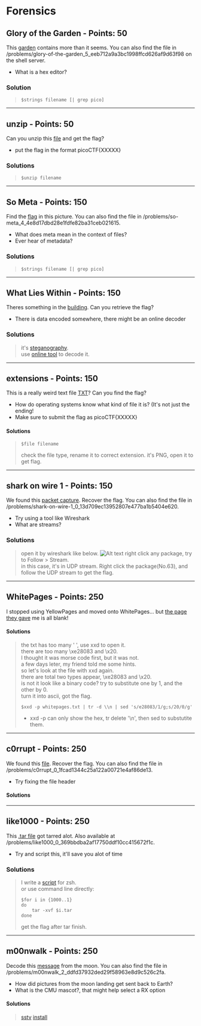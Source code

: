 # Forensics

## Glory of the Garden - Points: 50
This [garden](https://github.com/arikoi0703/CTF_writeup/blob/master/pico2019/forensics/Glory%20of%20the%20Garden/Glory-of-the-Garden.jpg) contains more than it seems. You can also find the file in /problems/glory-of-the-garden_5_eeb712a9a3bc1998ffcd626af9d63f98 on the shell server.  
- What is a hex editor?  
### Solution
> ```shell 
> $strings filename [| grep pico]
> ```  
---
## unzip - Points: 50
Can you unzip this [file](https://github.com/arikoi0703/CTF_writeup/blob/master/pico2019/forensics/unzip/flag.zip) and get the flag?  
- put the flag in the format picoCTF{XXXXX}  
### Solutions
> ```shell 
> $unzip filename 
> ```  
---
## So Meta - Points: 150
Find the [flag](https://github.com/arikoi0703/CTF_writeup/blob/master/pico2019/forensics/So%20Meta/pico_img.png) in this picture. You can also find the file in /problems/so-meta_4_4e8d17dbd28e1fdfe82ba31ceb021615.
- What does meta mean in the context of files?  
- Ever hear of metadata?
### Solutions
> ```shell 
> $strings filename [| grep pico]
> ```  
---
## What Lies Within - Points: 150
Theres something in the [building](https://github.com/arikoi0703/CTF_writeup/blob/master/pico2019/forensics/What%20Lies%20Within/What-Lies-Within_buildings.png). Can you retrieve the flag?
- There is data encoded somewhere, there might be an online decoder
### Solutions
> it's [steganography](https://en.wikipedia.org/wiki/Steganography).  
> use [online tool](https://stylesuxx.github.io/steganography/) to decode it.  
---
## extensions - Points: 150
This is a really weird text file [TXT](https://github.com/arikoi0703/CTF_writeup/blob/master/pico2019/forensics/extensions/extensions_flag.txt)? Can you find the flag?
- How do operating systems know what kind of file it is? (It's not just the ending!  
- Make sure to submit the flag as picoCTF{XXXXX}  
#### Solutions
> ```shell
> $file filename
> ```
> check the file type, rename it to correct extension.
> it's PNG, open it to get flag.
---
## shark on wire 1 - Points: 150
We found this [packet capture](https://github.com/arikoi0703/CTF_writeup/blob/master/pico2019/forensics/shark%20on%20wire%201/capture.pcap). Recover the flag. You can also find the file in /problems/shark-on-wire-1_0_13d709ec13952807e477ba1b5404e620.
- Try using a tool like Wireshark  
- What are streams?
### Solutions
> open it by wireshark like below.
> ![Alt text](https://github.com/arikoi0703/CTF_writeup/blob/master/pico2019/forensics/shark%20on%20wire%201/wireshark_screen_shot.PNG)
> right click any package, try to Follow > Stream.  
> in this case, it's in UDP stream. Right click the package(No.63), and follow the UDP stream to get the flag.
---
## WhitePages - Points: 250
I stopped using YellowPages and moved onto WhitePages... but [the page they gave](https://github.com/arikoi0703/CTF_writeup/blob/master/pico2019/forensics/WhitePages/whitepages.txt) me is all blank!
#### Solutions
> the txt has too many ' ', use xxd to open it.  
> there are too many \xe28083 and \x20.  
> I thought it was morse code first, but it was not.  
> a few days leter, my friend told me some hints.  
> so let's look at the file with xxd again.  
> there are total two types appear, \xe28083 and \x20.  
> is not it look like a binary code? try to substitute one by 1, and the other by 0.  
> turn it into ascii, got the flag.  
> ```shell
> $xxd -p whitepages.txt | tr -d \\n | sed 's/e28083/1/g;s/20/0/g'
> ```
> - xxd -p can only show the hex, tr delete '\n', then sed to substutite them.  
---
## c0rrupt - Points: 250
We found this [file](https://github.com/arikoi0703/CTF_writeup/blob/master/pico2019/forensics/c0rrupt/mystery). Recover the flag. You can also find the file in /problems/c0rrupt_0_1fcad1344c25a122a00721e4af86de13.
- Try fixing the file header
#### Solutions
>
---
## like1000 - Points: 250
This [.tar file](https://github.com/arikoi0703/CTF_writeup/blob/master/pico2019/forensics/like1000/1000.tar) got tarred alot. Also available at /problems/like1000_0_369bbdba2af17750ddf10cc415672f1c.
- Try and script this, it'll save you alot of time
### Solutions
> I write a [script](https://github.com/arikoi0703/CTF_writeup/blob/master/pico2019/forensics/like1000/tarsh.sh) for zsh.  
> or use command line directly:  
> ```shell
> $for i in {1000..1}
> do
>     tar -xvf $i.tar
> done
> ```
> get the flag after tar finish.
---
## m00nwalk - Points: 250
Decode this [message](https://github.com/arikoi0703/CTF_writeup/blob/master/pico2019/forensics/m00nwalk/message.wav) from the moon. You can also find the file in /problems/m00nwalk_2_ddfd37932ded29f58963e8d9c526c2fa.
- How did pictures from the moon landing get sent back to Earth?
- What is the CMU mascot?, that might help select a RX option
#### Solutions
> [sstv](https://zh.wikipedia.org/wiki/%E6%85%A2%E6%89%AB%E6%8F%8F%E7%94%B5%E8%A7%86) [install](http://users.belgacom.net/hamradio/rxsstv.htm)



